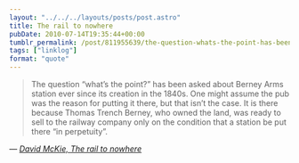 ```yaml
---
layout: "../../../layouts/posts/post.astro"
title: The rail to nowhere
pubDate: 2010-07-14T19:35:44+00:00
tumblr_permalink: /post/811955639/the-question-whats-the-point-has-been-asked
tags: ["linklog"]
format: "quote"
---
```


> The question &ldquo;what&rsquo;s the point?&rdquo; has been asked about Berney Arms station ever since its creation in the 1840s. One might assume the pub was the reason for putting it there, but that isn&rsquo;t the case. It is there because Thomas Trench Berney, who owned the land, was ready to sell to the railway company only on the condition that a station be put there &ldquo;in perpetuity&rdquo;.

— <cite>[David McKie, _The rail to nowhere_](https://www.theguardian.com/commentisfree/2010/jul/11/the-strangest-of-railway-stations)</cite>
